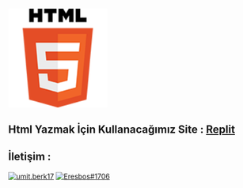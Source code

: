  <a href="https://raw.githubusercontent.com"><img src="https://raw.githubusercontent.com/github/explore/80688e429a7d4ef2fca1e82350fe8e3517d3494d/topics/html/html.png" width="200" alt="html-5" /></a>
 ## Html Yazmak İçin Kullanacağımız Site : [Replit](https://replit.com)
 ## İletişim :
 <p align="left">
<a href="https://instagram.com/umit.berk17" target="blank"><img align="center" src="https://raw.githubusercontent.com/rahuldkjain/github-profile-readme-generator/master/src/images/icons/Social/instagram.svg" alt="umit.berk17" height="30" width="40" /></a>
<a href="https://discord.gg/305" target="blank"><img align="center" src="https://raw.githubusercontent.com/rahuldkjain/github-profile-readme-generator/master/src/images/icons/Social/discord.svg" alt="Eresbos#1706" height="30" width="40" /></a>
  
